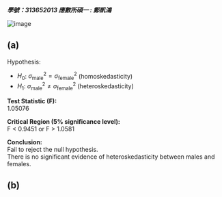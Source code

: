 ***學號：313652013     應數所碩一 : 鄭凱鴻***

![image](https://github.com/user-attachments/assets/1a79a574-9e6c-4304-92d7-a5222eb4822c)


## (a) 
Hypothesis:

- $H_0$: $\sigma^2_{\text{male}} = \sigma^2_{\text{female}}$ (homoskedasticity)
- $H_1$: $\sigma^2_{\text{male}} \neq \sigma^2_{\text{female}}$ (heteroskedasticity)

**Test Statistic (F):**  
1.05076

**Critical Region (5% significance level):**  
F < 0.9451 or F > 1.0581

**Conclusion:**  
Fail to reject the null hypothesis.  
There is no significant evidence of heteroskedasticity between males and females.

## (b) 

